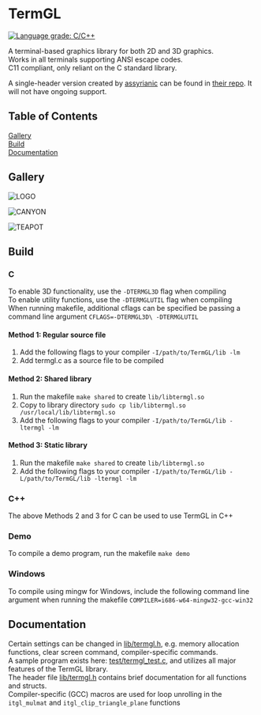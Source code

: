 # TermGL

[![Language grade: C/C++](https://img.shields.io/lgtm/grade/cpp/g/wojciech-graj/TermGL.svg?logo=lgtm&logoWidth=18)](https://lgtm.com/projects/g/wojciech-graj/TermGL/context:cpp)

A terminal-based graphics library for both 2D and 3D graphics.\
Works in all terminals supporting ANSI escape codes.\
C11 compliant, only reliant on the C standard library.

A single-header version created by [assyrianic](https://github.com/assyrianic) can be found in [their repo](https://github.com/assyrianic/TermGL). It will not have ongoing support.

## Table of Contents

[Gallery](https://github.com/wojciech-graj/TermGL/blob/master/README.md#Gallery)\
[Build](https://github.com/wojciech-graj/TermGL/blob/master/README.md#Build)\
[Documentation](https://github.com/wojciech-graj/TermGL/blob/master/README.md#Documentation)

## Gallery

![LOGO](test/logo.gif)

![CANYON](test/canyon.gif)

![TEAPOT](test/teapot.gif)

## Build

### C

To enable 3D functionality, use the ```-DTERMGL3D``` flag when compiling\
To enable utility functions, use the ```-DTERMGLUTIL``` flag when compiling\
When running makefile, additional cflags can be specified be passing a command line argument ```CFLAGS=-DTERMGL3D\ -DTERMGLUTIL```

#### Method 1: Regular source file

1. Add the following flags to your compiler ```-I/path/to/TermGL/lib -lm```
2. Add termgl.c as a source file to be compiled

#### Method 2: Shared library

1. Run the makefile ```make shared``` to create ```lib/libtermgl.so```
2. Copy to library directory ```sudo cp lib/libtermgl.so /usr/local/lib/libtermgl.so```
3. Add the following flags to your compiler ```-I/path/to/TermGL/lib -ltermgl -lm```

#### Method 3: Static library

1. Run the makefile ```make shared``` to create ```lib/libtermgl.so```
2. Add the following flags to your compiler ```-I/path/to/TermGL/lib -L/path/to/TermGL/lib -ltermgl -lm```

### C++

The above Methods 2 and 3 for C can be used to use TermGL in C++

### Demo

To compile a demo program, run the makefile ```make demo```

### Windows

To compile using mingw for Windows, include the following command line argument when running the makefile ```COMPILER=i686-w64-mingw32-gcc-win32```

## Documentation

Certain settings can be changed in [lib/termgl.h](lib/termgl.h), e.g. memory allocation functions, clear screen command, compiler-specific commands.\
A sample program exists here: [test/termgl_test.c](test/termgl_test.c), and utilizes all major features of the TermGL library.\
The header file [lib/termgl.h](lib/termgl.h) contains brief documentation for all functions and structs.\
Compiler-specific (GCC) macros are used for loop unrolling in the ```itgl_mulmat``` and ```itgl_clip_triangle_plane``` functions
